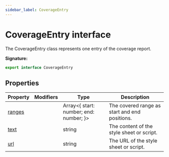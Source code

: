 ```yaml
---
sidebar_label: CoverageEntry
---
```

# CoverageEntry interface

The CoverageEntry class represents one entry of the coverage report.

**Signature:**

```typescript
export interface CoverageEntry 
```

## Properties

|  Property | Modifiers | Type | Description |
|  --- | --- | --- | --- |
|  [ranges](./puppeteer.coverageentry.ranges.md) |  | Array&lt;{ start: number; end: number; }&gt; | The covered range as start and end positions. |
|  [text](./puppeteer.coverageentry.text.md) |  | string | The content of the style sheet or script. |
|  [url](./puppeteer.coverageentry.url.md) |  | string | The URL of the style sheet or script. |

